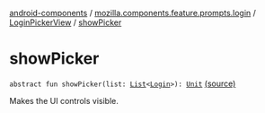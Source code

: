 [android-components](../../index.md) / [mozilla.components.feature.prompts.login](../index.md) / [LoginPickerView](index.md) / [showPicker](./show-picker.md)

# showPicker

`abstract fun showPicker(list: `[`List`](https://kotlinlang.org/api/latest/jvm/stdlib/kotlin.collections/-list/index.html)`<`[`Login`](../../mozilla.components.concept.storage/-login/index.md)`>): `[`Unit`](https://kotlinlang.org/api/latest/jvm/stdlib/kotlin/-unit/index.html) [(source)](https://github.com/mozilla-mobile/android-components/blob/master/components/feature/prompts/src/main/java/mozilla/components/feature/prompts/login/LoginPickerView.kt#L20)

Makes the UI controls visible.

